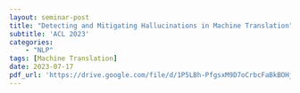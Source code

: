 ```yaml
---
layout: seminar-post
title: "Detecting and Mitigating Hallucinations in Machine Translation"
subtitle: 'ACL 2023'
categories:
    - "NLP"
tags: [Machine Translation]
date: 2023-07-17
pdf_url: 'https://drive.google.com/file/d/1P5LBh-PfgsxM9D7oCrbcFaBkBOHjZgbK/preview'
---
```

